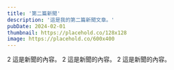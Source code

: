 ```yaml
---
title: '第二篇新聞'
description: '這是我的第二篇新聞文章。'
pubDate: 2024-02-01
thumbnail: https://placehold.co/128x128
image: https://placehold.co/600x400
---
```


2 這是新聞的內容。
2 這是新聞的內容。
2 這是新聞的內容。
